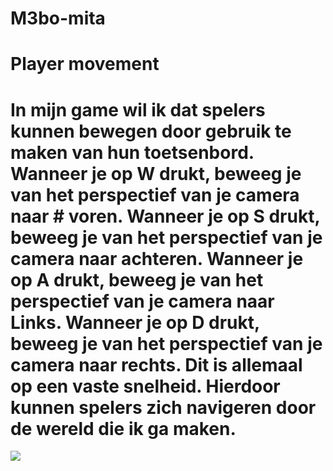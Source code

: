 # M3bo-mita
# Player movement
# In mijn game wil ik dat spelers kunnen bewegen door gebruik te maken van hun toetsenbord. Wanneer je op W drukt, beweeg je van het perspectief van je camera naar # voren. Wanneer je op S drukt, beweeg je van het perspectief van je camera naar achteren. Wanneer je op A drukt, beweeg je van het perspectief van je camera naar Links. Wanneer je op D drukt, beweeg je van het perspectief van je camera naar rechts. Dit is allemaal op een vaste snelheid. Hierdoor kunnen spelers zich navigeren door de wereld die ik ga maken. 
 ![]([https://github.com/Agentblue7/M3bo-mita/blob/Julianbranch/ezgif-799370eaf42f2e.gif](https://github.com/Agentblue7/M3bo-mita/blob/Julianbranch/ezgif-799370eaf42f2e.gif))
